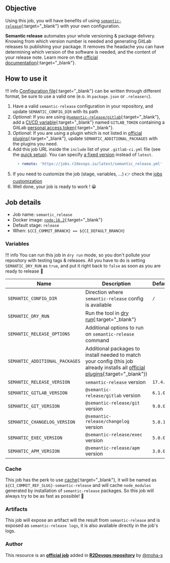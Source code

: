 ## Objective

Using this job, you will have benefits of using 
[`semantic-release`](https://github.com/semantic-release/semantic-release){:target="_blank"}
with your own configuration. 

**Semantic release** automates your whole versioning & package delivery. Knowing from which version number is needed and 
generating GitLab releases to publishing your package. It removes the headache you can have determining which
version of the software is needed, and the content of your release note. Learn more on the 
[official documentation](https://semantic-release.gitbook.io/semantic-release/){:target="_blank"}.

## How to use it

!!! info
    [Configuration file](https://semantic-release.gitbook.io/semantic-release/usage/configuration#configuration-file){:target="_blank"}
    can be written through different format, be sure to use a valid one (e.o. in `package.json` or `.releaserc`).

1. Have a valid `semantic-release` configuration in your repository, and update `SEMANTIC_CONFIG_DIR` with its path
1. *Optional*: If you are using [`@semantic-release/gitlab`](https://github.com/semantic-release/gitlab#environment-variables){:target="_blank"}, 
   add a [CI/CD variable](https://docs.gitlab.com/ee/ci/variables/#add-a-cicd-variable-to-a-project){:target="_blank"}
   named `GITLAB_TOKEN` containing a GitLab 
   [personal access token](https://docs.gitlab.com/ce/user/profile/personal_access_tokens.html){:target="_blank"}.
1. *Optional*: If you are using a plugin which is not listed in 
   [official plugins](https://github.com/semantic-release/semantic-release/blob/master/docs/extending/plugins-list.md#plugins-list){:target="_blank"}, 
   update `SEMANTIC_ADDITIONAL_PACKAGES` with the plugins you need.
1. Add this job URL inside the `include` list of your `.gitlab-ci.yml` file (see the [quick setup](/use-the-hub/#quick-setup)). You can specify [a fixed version](#changelog) instead of `latest`.
    ```yaml
      - remote: 'https://jobs.r2devops.io/latest/semantic_release.yml'
    ```
1. If you need to customize the job (stage, variables, ...) 👉 check the [jobs
   customization](/use-the-hub/#jobs-customization)
1. Well done, your job is ready to work ! 😀

## Job details

* Job name: `semantic_release`
* Docker image: [`node:16.2`](https://hub.docker.com/r/_/node){:target="_blank"}
* Default stage: `release`
* When: `${CI_COMMIT_BRANCH} == ${CI_DEFAULT_BRANCH}`

### Variables

!!! info
    You can run this job in `dry run` mode, so you don't pollute your repository with testing
    tags & releases. All you have to do is setting `SEMANTIC_DRY_RUN` as `true`, and put it right
    back to `false` as soon as you are ready to release 🎉

| Name | Description | Default |
| ---- | ----------- | ------- |
| `SEMANTIC_CONFIG_DIR` | Direction where `semantic-release` config is available | `/` | 
| `SEMANTIC_DRY_RUN` | Run the tool in [dry run](https://en.wikipedia.org/wiki/Dry_run_(testing)){:target="_blank"} |
| `SEMANTIC_RELEASE_OPTIONS` | Additional options to run on `semantic-release` command | ` ` |
| `SEMANTIC_ADDITIONAL_PACKAGES` | Additional packages to install needed to match your config (this job already installs all [official plugins](https://github.com/semantic-release/semantic-release/blob/master/docs/extending/plugins-list.md#plugins-list){:target="_blank"}) | ` ` | 
| `SEMANTIC_RELEASE_VERSION` | `semantic-release` version | `17.4.3` |
| `SEMANTIC_GITLAB_VERSION` | `@semantic-release/gitlab` version | `6.1.0` |
| `SEMANTIC_GIT_VERSION` | `@semantic-release/git` version | `9.0.0` | 
| `SEMANTIC_CHANGELOG_VERSION` | `@semantic-release/changelog` version | `5.0.1` | 
| `SEMANTIC_EXEC_VERSION` | `@semantic-release/exec` version | `5.0.0` |
| `SEMANTIC_APM_VERSION` | `@semantic-release/apm` version | `3.0.0`

### Cache

This job has the perk to use [cache](https://docs.gitlab.com/ee/ci/caching/){:target="_blank"}, 
it will be named as `${CI_COMMIT_REF_SLUG}-semantic-release`
and will cache `node_modules` generated by installation of `semantic-release` packages. So this
job will always try to be as fast as possible! 🚀

### Artifacts

This job will expose an artifact will the result from `semantic-release` and is exposed as `semantic-release logs`, 
it is also available directly in the job's logs.



### Author
This resource is an **[official job](https://docs.r2devops.io/faq-labels/)** added in [**R2Devops repository**](https://gitlab.com/r2devops/hub) by [@moha-s](https://gitlab.com/moha-s)